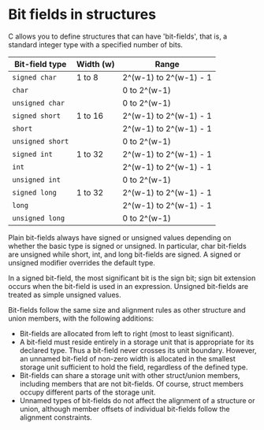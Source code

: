 # Bit fields in structures

C allows you to define structures that can have 'bit-fields', that is, a
standard integer type with a specified number of bits.

| Bit-field type   | Width (w)   | Range                  |
|------------------|-------------|------------------------|
| `signed char`    | 1 to 8      | 2^(w-1) to 2^(w-1) - 1 |
| `char`           |             | 0 to 2^(w-1)           |
| `unsigned char`  |             | 0 to 2^(w-1)           |
| `signed short`   | 1 to 16     | 2^(w-1) to 2^(w-1) - 1 |
| `short`          |             | 2^(w-1) to 2^(w-1) - 1 |
| `unsigned short` |             | 0 to 2^(w-1)           |
| `signed int`     | 1 to 32     | 2^(w-1) to 2^(w-1) - 1 |
| `int`            |             | 2^(w-1) to 2^(w-1) - 1 |
| `unsigned int`   |             | 0 to 2^(w-1)           |
| `signed long`    | 1 to 32     | 2^(w-1) to 2^(w-1) - 1 |
| `long`           |             | 2^(w-1) to 2^(w-1) - 1 |
| `unsigned long`  |             | 0 to 2^(w-1)           |

Plain bit-fields always have signed or unsigned values depending on whether
the basic type is signed or unsigned. In particular, char bit-fields are
unsigned while short, int, and long bit-fields are signed. A signed or
unsigned modifier overrides the default type.

In a signed bit-field, the most significant bit is the sign bit; sign bit
extension occurs when the bit-field is used in an expression. Unsigned
bit-fields are treated as simple unsigned values.

Bit-fields follow the same size and alignment rules as other structure and
union members, with the following additions:

* Bit-fields are allocated from left to right (most to least significant).
* A bit-field must reside entirely in a storage unit that is appropriate for
its declared type. Thus a bit-field never crosses its unit boundary. However,
an unnamed bit-field of non-zero width is allocated in the smallest storage
unit sufficient to hold the field, regardless of the defined type.
* Bit-fields can share a storage unit with other struct/union members,
including members that are not bit-fields. Of course, struct members occupy
different parts of the storage unit.
* Unnamed types of bit-fields do not affect the alignment of a structure or
union, although member offsets of individual bit-fields follow the alignment
constraints.
